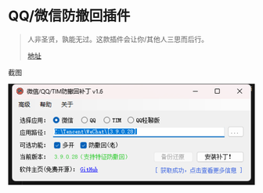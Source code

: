 # QQ/微信防撤回插件

> 人非圣贤，孰能无过。这款插件会让你/其他人三思而后行。
>
>[地址](https://github.com/huiyadanli/RevokeMsgPatcher "地址")

截图

![](../_media/202302279121_4504.png)